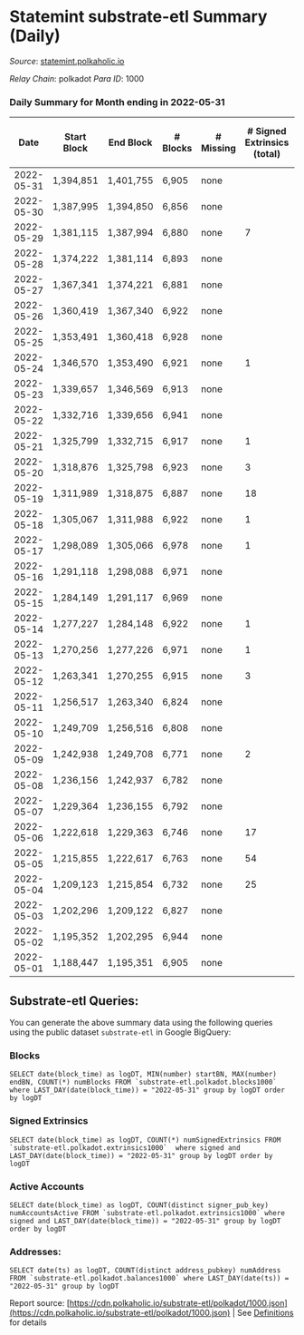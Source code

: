 # Statemint substrate-etl Summary (Daily)

_Source_: [statemint.polkaholic.io](https://statemint.polkaholic.io)

*Relay Chain*: polkadot
*Para ID*: 1000



### Daily Summary for Month ending in 2022-05-31


| Date | Start Block | End Block | # Blocks | # Missing | # Signed Extrinsics (total) | # Active Accounts | # Addresses with Balances | # Events | # Transfers | # XCM Transfers In | # XCM Transfers Out |
| ---- | ----------- | --------- | -------- | --------- | --------------------------- | ----------------- | ------------------------- | -------- | ----------- | ------------------ | ------------------- |
| 2022-05-31 | 1,394,851 | 1,401,755 | 6,905 | none  |  |  | 29 | 13,814 |   |   |   |
| 2022-05-30 | 1,387,995 | 1,394,850 | 6,856 | none  |  |  | 29 | 13,715 |   |   |   |
| 2022-05-29 | 1,381,115 | 1,387,994 | 6,880 | none  | 7 | 2 | 29 | 13,797 | 2 ($21.76) | 1 ($39.31) |   |
| 2022-05-28 | 1,374,222 | 1,381,114 | 6,893 | none  |  |  | 29 | 13,790 |   |   |   |
| 2022-05-27 | 1,367,341 | 1,374,221 | 6,881 | none  |  |  | 29 | 13,766 |   |   |   |
| 2022-05-26 | 1,360,419 | 1,367,340 | 6,922 | none  |  |  | 29 | 13,860 |   | 2 ($18.54) |   |
| 2022-05-25 | 1,353,491 | 1,360,418 | 6,928 | none  |  |  | 27 | 13,860 |   |   |   |
| 2022-05-24 | 1,346,570 | 1,353,490 | 6,921 | none  | 1 | 1 | 27 | 13,852 |   | 1  |   |
| 2022-05-23 | 1,339,657 | 1,346,569 | 6,913 | none  |  |  | 27 | 13,830 |   |   |   |
| 2022-05-22 | 1,332,716 | 1,339,656 | 6,941 | none  |  |  | 27 | 13,886 |   |   |   |
| 2022-05-21 | 1,325,799 | 1,332,715 | 6,917 | none  | 1 | 1 | 27 | 13,851 |   | 1 ($3,891.22) |   |
| 2022-05-20 | 1,318,876 | 1,325,798 | 6,923 | none  | 3 | 2 | 27 | 13,863 | 1 ($19.99) |   |   |
| 2022-05-19 | 1,311,989 | 1,318,875 | 6,887 | none  | 18 | 4 | 29 | 13,879 | 6 ($2,167.77) | 3 ($2,254.97) |   |
| 2022-05-18 | 1,305,067 | 1,311,988 | 6,922 | none  | 1 | 1 | 25 | 13,850 |   |   |   |
| 2022-05-17 | 1,298,089 | 1,305,066 | 6,978 | none  | 1 | 1 | 25 | 13,969 |   | 1 ($5.51) |   |
| 2022-05-16 | 1,291,118 | 1,298,088 | 6,971 | none  |  |  | 24 | 13,946 |   |   |   |
| 2022-05-15 | 1,284,149 | 1,291,117 | 6,969 | none  |  |  | 24 | 13,942 |   |   |   |
| 2022-05-14 | 1,277,227 | 1,284,148 | 6,922 | none  | 1 | 1 | 24 | 13,857 |   | 1 ($543.47) |   |
| 2022-05-13 | 1,270,256 | 1,277,226 | 6,971 | none  | 1 | 1 | 23 | 13,952 |   |   |   |
| 2022-05-12 | 1,263,341 | 1,270,255 | 6,915 | none  | 3 | 3 | 24 | 13,863 | 2 ($17.35) | 2 ($56.59) |   |
| 2022-05-11 | 1,256,517 | 1,263,340 | 6,824 | none  |  |  | 25 | 13,657 |   |   |   |
| 2022-05-10 | 1,249,709 | 1,256,516 | 6,808 | none  |  |  | 25 | 13,626 |   | 1 ($11.02) |   |
| 2022-05-09 | 1,242,938 | 1,249,708 | 6,771 | none  | 2 | 2 | 24 | 13,582 | 1  | 2 ($176.79) |   |
| 2022-05-08 | 1,236,156 | 1,242,937 | 6,782 | none  |  |  | 22 | 13,571 |   |   |   |
| 2022-05-07 | 1,229,364 | 1,236,155 | 6,792 | none  |  |  | 22 | 13,588 |   |   |   |
| 2022-05-06 | 1,222,618 | 1,229,363 | 6,746 | none  | 17 | 5 | 22 | 13,595 | 1 ($28.32) | 8 ($4,851.61) |   |
| 2022-05-05 | 1,215,855 | 1,222,617 | 6,763 | none  | 54 | 8 | 16 | 13,850 | 5 ($53.17) | 16 ($15,305.72) |   |
| 2022-05-04 | 1,209,123 | 1,215,854 | 6,732 | none  | 25 | 7 | 10 | 13,663 | 12 ($3,666.01) | 17 ($5,831.97) |   |
| 2022-05-03 | 1,202,296 | 1,209,122 | 6,827 | none  |  |  |  | 13,658 |   |   |   |
| 2022-05-02 | 1,195,352 | 1,202,295 | 6,944 | none  |  |  |  | 13,891 |   |   |   |
| 2022-05-01 | 1,188,447 | 1,195,351 | 6,905 | none  |  |  |  | 13,814 |   |   |   |

## Substrate-etl Queries:
You can generate the above summary data using the following queries using the public dataset `substrate-etl` in Google BigQuery:


### Blocks
```
SELECT date(block_time) as logDT, MIN(number) startBN, MAX(number) endBN, COUNT(*) numBlocks FROM `substrate-etl.polkadot.blocks1000`  where LAST_DAY(date(block_time)) = "2022-05-31" group by logDT order by logDT
```


### Signed Extrinsics
```
SELECT date(block_time) as logDT, COUNT(*) numSignedExtrinsics FROM `substrate-etl.polkadot.extrinsics1000`  where signed and LAST_DAY(date(block_time)) = "2022-05-31" group by logDT order by logDT
```


### Active Accounts
```
SELECT date(block_time) as logDT, COUNT(distinct signer_pub_key) numAccountsActive FROM `substrate-etl.polkadot.extrinsics1000` where signed and LAST_DAY(date(block_time)) = "2022-05-31" group by logDT order by logDT
```


### Addresses:
```
SELECT date(ts) as logDT, COUNT(distinct address_pubkey) numAddress FROM `substrate-etl.polkadot.balances1000` where LAST_DAY(date(ts)) = "2022-05-31" group by logDT
```



Report source: [https://cdn.polkaholic.io/substrate-etl/polkadot/1000.json](https://cdn.polkaholic.io/substrate-etl/polkadot/1000.json) | See [Definitions](/DEFINITIONS.md) for details
